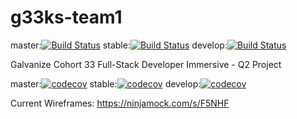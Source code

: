# g33ks-team1 

master:[![Build Status](https://travis-ci.org/diegogoding/indago.svg?branch=master)](https://travis-ci.org/diegogoding/scout)
stable:[![Build Status](https://travis-ci.org/diegogoding/indago.svg?branch=stable)](https://travis-ci.org/diegogoding/scout)
develop:[![Build Status](https://travis-ci.org/diegogoding/indago.svg?branch=develop)](https://travis-ci.org/diegogoding/scout)

Galvanize Cohort 33 Full-Stack Developer Immersive - Q2 Project

master:[![codecov](https://codecov.io/gh/diegogoding/indago/branch/master/graph/badge.svg)](https://codecov.io/gh/diegogoding/scout)
stable:[![codecov](https://codecov.io/gh/diegogoding/indago/branch/stable/graph/badge.svg)](https://codecov.io/gh/diegogoding/scout)
develop:[![codecov](https://codecov.io/gh/diegogoding/indago/branch/develop/graph/badge.svg)](https://codecov.io/gh/diegogoding/scout)

Current Wireframes: https://ninjamock.com/s/F5NHF

